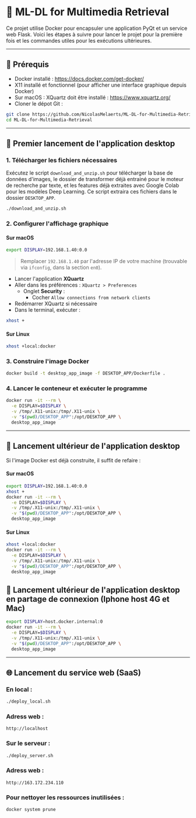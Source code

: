 # 🎯 ML-DL for Multimedia Retrieval

Ce projet utilise Docker pour encapsuler une application PyQt et un service web Flask. Voici les étapes à suivre pour lancer le projet pour la première fois et les commandes utiles pour les exécutions ultérieures.

---

## 🧰 Prérequis

- Docker installé : https://docs.docker.com/get-docker/
- X11 installé et fonctionnel (pour afficher une interface graphique depuis Docker)
- Sur macOS : XQuartz doit être installé : https://www.xquartz.org/
- Cloner le dépot Git :
```bash
git clone https://github.com/NicolasMelaerts/ML-DL-for-Multimedia-Retrieval.git
cd ML-DL-for-Multimedia-Retrieval
```

---

## 🚀 Premier lancement de l'application desktop

### 1. Télécharger les fichiers nécessaires

Exécutez le script `download_and_unzip.sh` pour télécharger la base de données d'images, le dossier de transformer déjà entrainé pour le moteur de recherche par texte, et les features déjà extraites avec Google Colab pour les modèles Deep Learning. Ce script extraira ces fichiers dans le dossier `DESKTOP_APP`.
   
```bash
./download_and_unzip.sh
```

### 2. Configurer l'affichage graphique

#### Sur macOS
```bash
export DISPLAY=192.168.1.40:0.0
```
> Remplacer `192.168.1.40` par l'adresse IP de votre machine (trouvable via `ifconfig`, dans la section `en0`).

- Lancer l'application **XQuartz**
- Aller dans les préférences : `XQuartz > Preferences`
  - Onglet **Security** :
    - Cocher `Allow connections from network clients`
- Redémarrer XQuartz si nécessaire
- Dans le terminal, exécuter :
```bash
xhost +
```

#### Sur Linux
```bash
xhost +local:docker
```

### 3. Construire l'image Docker

```bash
docker build -t desktop_app_image -f DESKTOP_APP/Dockerfile .
```

### 4. Lancer le conteneur et exécuter le programme

```bash
docker run -it --rm \
  -e DISPLAY=$DISPLAY \
  -v /tmp/.X11-unix:/tmp/.X11-unix \
  -v "$(pwd)/DESKTOP_APP":/opt/DESKTOP_APP \
  desktop_app_image
```

---

## 🔁 Lancement ultérieur de l'application desktop

Si l'image Docker est déjà construite, il suffit de refaire :

#### Sur macOS
```bash
export DISPLAY=192.168.1.40:0.0
xhost +
docker run -it --rm \
  -e DISPLAY=$DISPLAY \
  -v /tmp/.X11-unix:/tmp/.X11-unix \
  -v "$(pwd)/DESKTOP_APP":/opt/DESKTOP_APP \
  desktop_app_image
```

#### Sur Linux
```bash
xhost +local:docker
docker run -it --rm \
  -e DISPLAY=$DISPLAY \
  -v /tmp/.X11-unix:/tmp/.X11-unix \
  -v "$(pwd)/DESKTOP_APP":/opt/DESKTOP_APP \
  desktop_app_image
```

## 🔁 Lancement ultérieur de l'application desktop en partage de connexion (Iphone host 4G et Mac)

```bash
export DISPLAY=host.docker.internal:0
docker run -it --rm \
  -e DISPLAY=$DISPLAY \
  -v /tmp/.X11-unix:/tmp/.X11-unix \
  -v "$(pwd)/DESKTOP_APP":/opt/DESKTOP_APP \
  desktop_app_image
```

---

## 🌐 Lancement du service web (SaaS)

### En local : 

```bash
./deploy_local.sh
```

### Adress web : 

```
http://localhost
```


### Sur le serveur :

```bash
./deploy_server.sh
```

### Adress web : 

```
http://163.172.234.110
```

### Pour nettoyer les ressources inutilisées :

```bash
docker system prune
```
